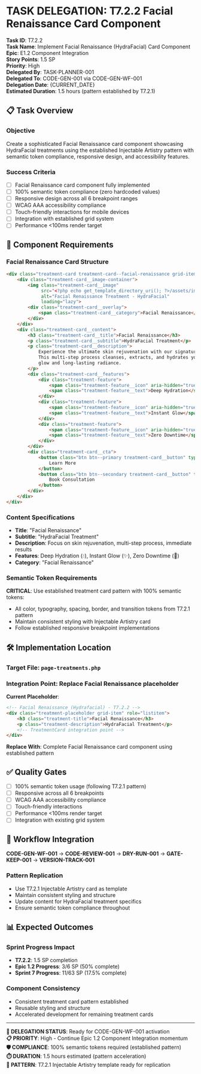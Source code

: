 # TASK DELEGATION: T7.2.2 Facial Renaissance Card Component

**Task ID**: T7.2.2  
**Task Name**: Implement Facial Renaissance (HydraFacial) Card Component  
**Epic**: E1.2 Component Integration  
**Story Points**: 1.5 SP  
**Priority**: High  
**Delegated By**: TASK-PLANNER-001  
**Delegated To**: CODE-GEN-001 via CODE-GEN-WF-001  
**Delegation Date**: {CURRENT_DATE}  
**Estimated Duration**: 1.5 hours (pattern established by T7.2.1)

## 📋 **Task Overview**

### **Objective**
Create a sophisticated Facial Renaissance card component showcasing HydraFacial treatments using the established Injectable Artistry pattern with semantic token compliance, responsive design, and accessibility features.

### **Success Criteria**
- [ ] Facial Renaissance card component fully implemented
- [ ] 100% semantic token compliance (zero hardcoded values)
- [ ] Responsive design across all 6 breakpoint ranges
- [ ] WCAG AAA accessibility compliance
- [ ] Touch-friendly interactions for mobile devices
- [ ] Integration with established grid system
- [ ] Performance <100ms render target

## 🎯 **Component Requirements**

### **Facial Renaissance Card Structure**
```html
<div class="treatment-card treatment-card--facial-renaissance grid-item" role="listitem">
    <div class="treatment-card__image-container">
        <img class="treatment-card__image" 
             src="<?php echo get_template_directory_uri(); ?>/assets/images/treatments/facial-renaissance-placeholder.jpg" 
             alt="Facial Renaissance Treatment - HydraFacial"
             loading="lazy">
        <div class="treatment-card__overlay">
            <span class="treatment-card__category">Facial Renaissance</span>
        </div>
    </div>
    <div class="treatment-card__content">
        <h3 class="treatment-card__title">Facial Renaissance</h3>
        <p class="treatment-card__subtitle">HydraFacial Treatment</p>
        <p class="treatment-card__description">
            Experience the ultimate skin rejuvenation with our signature HydraFacial treatment. 
            This multi-step process cleanses, extracts, and hydrates your skin for an immediate 
            glow and long-lasting radiance.
        </p>
        <div class="treatment-card__features">
            <div class="treatment-feature">
                <span class="treatment-feature__icon" aria-hidden="true">💧</span>
                <span class="treatment-feature__text">Deep Hydration</span>
            </div>
            <div class="treatment-feature">
                <span class="treatment-feature__icon" aria-hidden="true">✨</span>
                <span class="treatment-feature__text">Instant Glow</span>
            </div>
            <div class="treatment-feature">
                <span class="treatment-feature__icon" aria-hidden="true">🌟</span>
                <span class="treatment-feature__text">Zero Downtime</span>
            </div>
        </div>
        <div class="treatment-card__cta">
            <button class="btn btn--primary treatment-card__button" type="button" aria-label="Learn more about Facial Renaissance treatments">
                Learn More
            </button>
            <button class="btn btn--secondary treatment-card__button" type="button" aria-label="Book consultation for Facial Renaissance">
                Book Consultation
            </button>
        </div>
    </div>
</div>
```

### **Content Specifications**
- **Title**: "Facial Renaissance"
- **Subtitle**: "HydraFacial Treatment"
- **Description**: Focus on skin rejuvenation, multi-step process, immediate results
- **Features**: Deep Hydration (💧), Instant Glow (✨), Zero Downtime (🌟)
- **Category**: "Facial Renaissance"

### **Semantic Token Requirements**
**CRITICAL**: Use established treatment card pattern with 100% semantic tokens:
- All color, typography, spacing, border, and transition tokens from T7.2.1 pattern
- Maintain consistent styling with Injectable Artistry card
- Follow established responsive breakpoint implementations

## 🛠️ **Implementation Location**

### **Target File**: `page-treatments.php`
### **Integration Point**: Replace Facial Renaissance placeholder

**Current Placeholder**:
```html
<!-- Facial Renaissance (Hydrafacial) - T7.2.2 -->
<div class="treatment-placeholder grid-item" role="listitem">
    <h3 class="treatment-title">Facial Renaissance</h3>
    <p class="treatment-description">HydraFacial Treatment</p>
    <!-- TreatmentCard integration point -->
</div>
```

**Replace With**: Complete Facial Renaissance card component using established pattern

## ✅ **Quality Gates**
- [ ] 100% semantic token usage (following T7.2.1 pattern)
- [ ] Responsive across all 6 breakpoints
- [ ] WCAG AAA accessibility compliance
- [ ] Touch-friendly interactions
- [ ] Performance <100ms render target
- [ ] Integration with existing grid system

## 🔄 **Workflow Integration**
**CODE-GEN-WF-001** → **CODE-REVIEW-001** → **DRY-RUN-001** → **GATE-KEEP-001** → **VERSION-TRACK-001**

### **Pattern Replication**
- Use T7.2.1 Injectable Artistry card as template
- Maintain consistent styling and structure
- Update content for HydraFacial treatment specifics
- Ensure semantic token compliance throughout

## 📊 **Expected Outcomes**

### **Sprint Progress Impact**
- **T7.2.2**: 1.5 SP completion
- **Epic 1.2 Progress**: 3/6 SP (50% complete)
- **Sprint 7 Progress**: 11/63 SP (17.5% complete)

### **Component Consistency**
- Consistent treatment card pattern established
- Reusable styling and structure
- Accelerated development for remaining treatment cards

---

**🤖 DELEGATION STATUS**: Ready for CODE-GEN-WF-001 activation  
**📋 PRIORITY**: High - Continue Epic 1.2 Component Integration momentum  
**🛡️ COMPLIANCE**: 100% semantic tokens required (established pattern)  
**⏱️ DURATION**: 1.5 hours estimated (pattern acceleration)  
**🎯 PATTERN**: T7.2.1 Injectable Artistry template ready for replication 
